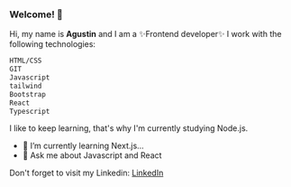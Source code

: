 ### Welcome! 👋 

Hi, my name is **Agustin** and I am a ✨Frontend developer✨ I work with the following technologies:
```sh
HTML/CSS
GIT
Javascript 
tailwind
Bootstrap
React
Typescript 
```


I like to keep learning, that's why I'm currently studying Node.js.

- 🌱 I’m currently learning Next.js...
- 💬 Ask me about Javascript and React

Don't forget to visit my Linkedin: [LinkedIn]


[LinkedIn]:https://www.linkedin.com/in/agustin-molina-994635138/


